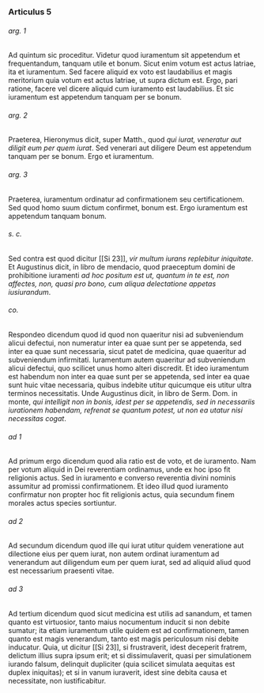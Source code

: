 ### Articulus 5

###### arg. 1
Ad quintum sic proceditur. Videtur quod iuramentum sit appetendum et frequentandum, tanquam utile et bonum. Sicut enim votum est actus latriae, ita et iuramentum. Sed facere aliquid ex voto est laudabilius et magis meritorium quia votum est actus latriae, ut supra dictum est. Ergo, pari ratione, facere vel dicere aliquid cum iuramento est laudabilius. Et sic iuramentum est appetendum tanquam per se bonum.

###### arg. 2
Praeterea, Hieronymus dicit, super Matth., quod *qui iurat, veneratur aut diligit eum per quem iurat*. Sed venerari aut diligere Deum est appetendum tanquam per se bonum. Ergo et iuramentum.

###### arg. 3
Praeterea, iuramentum ordinatur ad confirmationem seu certificationem. Sed quod homo suum dictum confirmet, bonum est. Ergo iuramentum est appetendum tanquam bonum.

###### s. c.
Sed contra est quod dicitur [[Si 23]], *vir multum iurans replebitur iniquitate*. Et Augustinus dicit, in libro de mendacio, quod praeceptum domini de prohibitione iuramenti *ad hoc positum est ut, quantum in te est, non affectes, non, quasi pro bono, cum aliqua delectatione appetas iusiurandum*.

###### co.
Respondeo dicendum quod id quod non quaeritur nisi ad subveniendum alicui defectui, non numeratur inter ea quae sunt per se appetenda, sed inter ea quae sunt necessaria, sicut patet de medicina, quae quaeritur ad subveniendum infirmitati. Iuramentum autem quaeritur ad subveniendum alicui defectui, quo scilicet unus homo alteri discredit. Et ideo iuramentum est habendum non inter ea quae sunt per se appetenda, sed inter ea quae sunt huic vitae necessaria, quibus indebite utitur quicumque eis utitur ultra terminos necessitatis. Unde Augustinus dicit, in libro de Serm. Dom. in monte, *qui intelligit non in bonis, idest per se appetendis, sed in necessariis iurationem habendam, refrenat se quantum potest, ut non ea utatur nisi necessitas cogat*.

###### ad 1
Ad primum ergo dicendum quod alia ratio est de voto, et de iuramento. Nam per votum aliquid in Dei reverentiam ordinamus, unde ex hoc ipso fit religionis actus. Sed in iuramento e converso reverentia divini nominis assumitur ad promissi confirmationem. Et ideo illud quod iuramento confirmatur non propter hoc fit religionis actus, quia secundum finem morales actus species sortiuntur.

###### ad 2
Ad secundum dicendum quod ille qui iurat utitur quidem veneratione aut dilectione eius per quem iurat, non autem ordinat iuramentum ad venerandum aut diligendum eum per quem iurat, sed ad aliquid aliud quod est necessarium praesenti vitae.

###### ad 3
Ad tertium dicendum quod sicut medicina est utilis ad sanandum, et tamen quanto est virtuosior, tanto maius nocumentum inducit si non debite sumatur; ita etiam iuramentum utile quidem est ad confirmationem, tamen quanto est magis venerandum, tanto est magis periculosum nisi debite inducatur. Quia, ut dicitur [[Si 23]], si frustraverit, idest deceperit fratrem, delictum illius supra ipsum erit; et si dissimulaverit, quasi per simulationem iurando falsum, delinquit dupliciter (quia scilicet simulata aequitas est duplex iniquitas); et si in vanum iuraverit, idest sine debita causa et necessitate, non iustificabitur.

